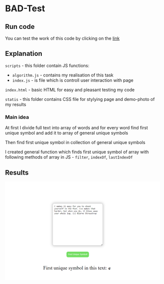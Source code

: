 # BAD-Test
## Run code
You can test the work of this code by clicking on the [link](https://asya982.github.io/BAD-Test/)

## Explanation
`scripts` - this folder contain JS functions:

- `algorithm.js` - contains my realisation of this task
- `index.js` - is file which is controll user interaction with page

`index.html` - basic HTML for easy and pleasant testing my code

`statis` - this folder contains CSS file for stylying page and demo-photo of my results

### Main idea
At first I divide full text into array of words and for every word find first unique symbol and add it to array of general unique symbols

Then find first unique symbol in collection of general unique symbols

I created general function which finds first unique symbol of array with following methods of array in JS - `filter`, `indexOf`, `lastIndexOf`

## Results
![Results](./static/image.png)